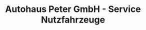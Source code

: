 ---
title: "Autohaus Peter GmbH - Service Nutzfahrzeuge"
url: /heilbad-heiligenstadt/autohaus-peter-gmbh-service-nutzfahrzeuge/
shop: Autowerkstatt
---